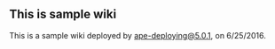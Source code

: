 This is sample wiki
-------------------

This is a sample wiki deployed by ape-deploying@5.0.1, on 6/25/2016.
